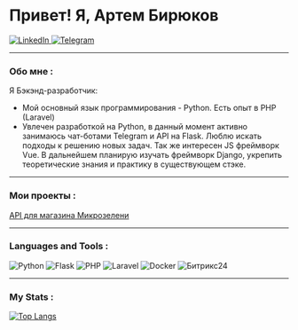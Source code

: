# Привет! Я, Артем Бирюков

<div id="badges">
  <a href="http://www.linkedin.com/in/artem-biryukov-3b4012209/">
    <img src="https://img.shields.io/badge/LinkedIn-blue?style=for-the-badge&logo=linkedin&logoColor=white" alt="LinkedIn"/>
  </a>
  <a href="https://t.me/abirukov2008">
    <img src="https://img.shields.io/badge/Telegram-26A5E4?style=for-the-badge&logo=Telegram&logoColor=white" alt="Telegram"/>
  </a>
</div>

---

### Обо мне :
Я Бэкэнд-разработчик:
- Мой основный язык программирования - Python. Есть опыт в PHP (Laravel)
- Увлечен разработкой на Python, в данный момент активно занимаюсь чат-ботами Telegram и API на Flask. Люблю искать подходы к решению новых задач. Так же интересен JS фреймворк Vue. В дальнейшем планирую изучать фреймворк Django, укрепить теоретические знания и практику в существующем стэке.

---

### Мои проекты :
[API для магазина Микрозелени](https://github.com/abirukov/api.green-beaver.ru)

---

### Languages and Tools :
![Python](https://img.shields.io/badge/Python-3776AB?style=for-the-badge&logo=python&logoColor=white)
![Flask](https://img.shields.io/badge/flask-F3F6F4?style=for-the-badge&logo=flask&logoColor=000000)
![PHP](https://img.shields.io/badge/php-777BB4?style=for-the-badge&logo=php&logoColor=white)
![Laravel](https://img.shields.io/badge/laravel-FF2D20?style=for-the-badge&logo=laravel&logoColor=white)
![Docker](https://img.shields.io/badge/Docker-316192?style=for-the-badge&logo=docker&logoColor=white)
![Битрикс24](https://img.shields.io/badge/Битрикс24-2FC7F7?style=for-the-badge&logoColor=white)

---

### My Stats :
[![Top Langs](https://github-readme-stats.vercel.app/api/top-langs/?username=abirukov&layout=compact)](https://github.com/anuraghazra/github-readme-stats)
